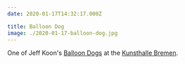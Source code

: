 ```yaml
---
date: 2020-01-17T14:32:17.000Z

title: Balloon Dog
image: ./2020-01-17-balloon-dog.jpg
---
```


One of Jeff Koon's [Balloon Dogs](http://www.jeffkoons.com/artwork/celebration/balloon-dog-0) at the [Kunsthalle Bremen](https://www.kunsthalle-bremen.de).
